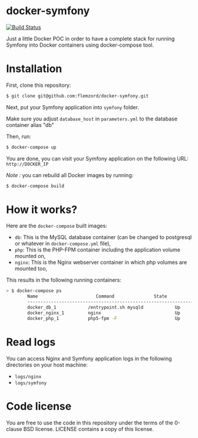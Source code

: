 docker-symfony
==============

[![Build Status](https://travis-ci.org/flemzord/docker-symfony.svg?branch=master)](https://travis-ci.org/flemzord/docker-symfony)


Just a little Docker POC in order to have a complete stack for running Symfony into Docker containers using docker-compose tool.

# Installation

First, clone this repository:

```bash
$ git clone git@github.com:flemzord/docker-symfony.git
```

Next, put your Symfony application into `symfony` folder.

Make sure you adjust `database_host` in `parameters.yml` to the database container alias "db"

Then, run:

```bash
$ docker-compose up
```

You are done, you can visit your Symfony application on the following URL: `http://DOCKER_IP`

_Note :_ you can rebuild all Docker images by running:

```bash
$ docker-compose build
```

# How it works?

Here are the `docker-compose` built images:

* `db`: This is the MySQL database container (can be changed to postgresql or whatever in `docker-compose.yml` file),
* `php`: This is the PHP-FPM container including the application volume mounted on,
* `nginx`: This is the Nginx webserver container in which php volumes are mounted too,

This results in the following running containers:

```bash
> $ docker-compose ps
        Name                      Command               State              Ports
        -------------------------------------------------------------------------------------------
        docker_db_1            /entrypoint.sh mysqld            Up      0.0.0.0:3306->3306/tcp
        docker_nginx_1         nginx                            Up      443/tcp, 0.0.0.0:80->80/tcp
        docker_php_1           php5-fpm -F                      Up      9000/tcp
```

# Read logs

You can access Nginx and Symfony application logs in the following directories on your host machine:

* `logs/nginx`
* `logs/symfony`

# Code license

You are free to use the code in this repository under the terms of the 0-clause BSD license. LICENSE contains a copy of this license.
